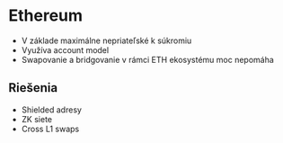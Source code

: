 # Ethereum

- V základe maximálne nepriateľské k súkromiu
- Využíva account model
- Swapovanie a bridgovanie v rámci ETH ekosystému moc nepomáha

## Riešenia

- Shielded adresy
- ZK siete 
- Cross L1 swaps